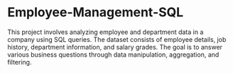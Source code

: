# Employee-Management-SQL
This project involves analyzing employee and department data in a company using SQL queries. The dataset consists of employee details, job history, department information, and salary grades. The goal is to answer various business questions through data manipulation, aggregation, and filtering.
